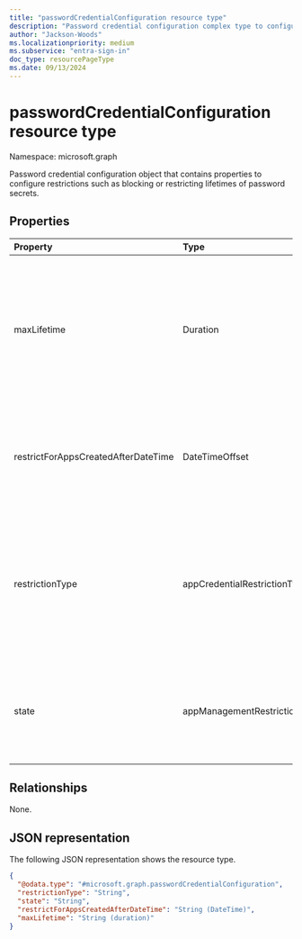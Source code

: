 ```yaml
---
title: "passwordCredentialConfiguration resource type"
description: "Password credential configuration complex type to configure password credential restriction, maxLifetime, and enforcement date"
author: "Jackson-Woods"
ms.localizationpriority: medium
ms.subservice: "entra-sign-in"
doc_type: resourcePageType
ms.date: 09/13/2024
---
```


# passwordCredentialConfiguration resource type

Namespace: microsoft.graph

Password credential configuration object that contains properties to configure restrictions such as blocking or restricting lifetimes of password secrets.

## Properties

| Property                                    | Type                            | Description |
| :------------------------------------------ | :------------------------------ | :--------------------------------------------------------------------------------------------------------------------------------------- |
| maxLifetime                                 | Duration                        | String value that indicates the maximum lifetime for password expiration, defined as an ISO 8601 duration. For example, `P4DT12H30M5S` represents four days, 12 hours, 30 minutes, and five seconds. This property is required when **restrictionType** is set to `passwordLifetime`.|
| restrictForAppsCreatedAfterDateTime         | DateTimeOffset                  | Specifies the date from which the policy restriction applies to newly created applications. For existing applications, the enforcement date can be retroactively applied.|
| restrictionType                             | appCredentialRestrictionType    | The type of restriction being applied. The possible values are: `passwordAddition`, `passwordLifetime`, `symmetricKeyAddition`, `symmetricKeyLifetime`, `customPasswordAddition`, and `unknownFutureValue`. Each value of restrictionType can be used only once per policy.|
| state                                       | appManagementRestrictionState   | Indicates whether the restriction is evaluated. The possible values are: `enabled`, `disabled`, `unknownFutureValue`. If `enabled`, the restriction is evaluated. If `disabled`, the restriction isn't evaluated or enforced.|

## Relationships

None.

## JSON representation

The following JSON representation shows the resource type.

<!-- {
  "blockType": "resource",
  "@odata.type": "microsoft.graph.passwordCredentialConfiguration"
}
-->

```json
{
  "@odata.type": "#microsoft.graph.passwordCredentialConfiguration",
  "restrictionType": "String",
  "state": "String",
  "restrictForAppsCreatedAfterDateTime": "String (DateTime)",
  "maxLifetime": "String (duration)"
}
```
